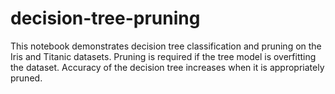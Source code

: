 # decision-tree-pruning
This notebook demonstrates decision tree classification and pruning on the Iris and Titanic datasets.
Pruning is required if the tree model is overfitting the dataset. 
Accuracy of the decision tree increases when it is appropriately pruned.  
